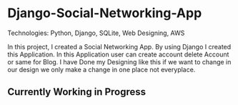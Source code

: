 # Django-Social-Networking-App
Technologies: Python, Django, SQLite, Web Designing, AWS

In this project, I created a Social Networking App. By using Django I created this Application.
In this Application user can create account delete Account or same for Blog.
I have Done my Designing like this if we want to change in our design we only make a change in one place not everyplace.

## Currently Working in Progress
